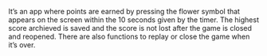 It’s an app where points are earned by pressing the flower symbol that appears on the screen within the 10 seconds given by the timer. The highest score archieved is saved and the score is not lost after the game is closed and reopened. There are also functions to replay or close the game when it’s over.
